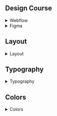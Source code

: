 ## Design Course

<details>
<summary>Webflow</summary>

```js
// No code website builder
```

</details>

<details>
<summary>Figma</summary>

```js
// new > Frame > Desktop > Layout Grid
```

</details>

## Layout

<details>
<summary>Layout</summary>

```js
// Alignment & Grid
// !Optical illusion (size)
// Proximity
```

<details>
<summary>Hierarchy using Grid</summary>

![Hierarchy with Grid](hierarchyUsingGrid.png)

</details>

<details>
<summary>Hierarchy Sample</summary>

![Hierarchy sample](hierarchy.png)

</details>

</details>

## Typography

<details>
<summary>Typography</summary>

<details>
<summary>Example</summary>

<details>
<summary>Type Choice</summary>

![Type Personality](typePersonality.png)

</details>

<details>
<summary>Type Hierarchy</summary>

![Type ](type.png)

</details>

</details>

## Typography basics

<details>
<summary>Basics</summary>

```js
// Typeface : original font name
// font: type of font : regular, light

// --
// serif : extra "tails"
// sans serif: without serif
// --
// display: decorative
// --
// script
```

<details>
<summary>Serif</summary>

```js
// Oldstyle
// Modern
// Slab
```

oldstyle

```js
// classic
// most book use it

// font: Baskerville, Garamond, Palatino
```

modern

```js
// can be similar to oldstyle
// tails are differents: flat tails(modern)
// thick and thin letters
// fashion, luxury

// => headline, big text
// avoid using it for paragraph and long text, because its low readability

// font: Onyx, Bodoni, Didot
```

slab

```js
// boxy, no thick/thin contrast

// => mecanical, strong
// => headline, big text

// font: Rockwell, Josefin slab, Roboto slab
```

</details>

<details>
<summary>Sans Serif</summary>

```js
// main type, most versatile, fit wide range of personality
// modern, serious, neutral

// font: Helvetica, Arial, Open Sans
```

styles

```js
// Grotesque
// Geometric
// Humanistic
```

</details>

<details>
<summary>Display</summary>

```js
// strongest personality

// => big headline
// avoid for paragraph

// font: Braggadocio, Chalkduster, Metropolis
```

</details>

<details>
<summary>Script</summary>

```js
// based on handwriting,
// good usecase, design, personality

// => big headline
// avoid for paragraph

// styles: Formal, Casual
// font: Edwardian script, brush script, quickly
```

</details>

<details>
<summary>Setting Type - Letter spacing</summary>

```js
// large space => add more strentgh
// thight space => when large bold type are too big, keep text more compact

//- make text more readable
// - achieve a good text hierarchy
```

</details>

```js
// Two fonts rule

// Big text - Headline => Unique font
// Paragraph => more readable font, sans-serif

// Open Sans - Roboto => Commonly used
```

</details>

</details>

## Colors

<details>
<summary>Colors</summary>

<details>
<summary>Colors study example</summary>

![Colors example](colors.png)

</details>

Sampling Colors

```js
// Canva > set Img Blur > Pick mains colors > Add to Typography
```

Fine-Tuning colors

```js
// ForEach MainsColors
// Set Color to HSB: Hue - Saturation - Brightness
// Set more vivd color: Add more Brightness(forExample: by 10) - Decrease saturation a little bit
```

Color hunting

```js
// - directly copying => dribble - awwwards

// - use coolors.co
// avoid raw colors

// if (logo) use BrandColor === client paid for it
// if (!logo) try to set your own color
// if (color are junks) use more neutral color: white, grey, black
```

</details>
